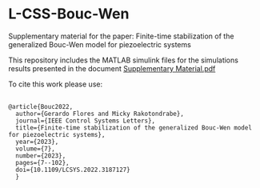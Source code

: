 # L-CSS-Bouc-Wen
Supplementary material for the paper: Finite-time stabilization of the generalized Bouc-Wen model for piezoelectric systems

This repository includes the MATLAB simulink files for the simulations results presented in the document
<a href="https://github.com/gfloresc/L-CSS-Bouc-Wen/blob/79deaa2fc7ccf90ed12a54c8d4907f81b8d5c9be/Supplementary%20Material.pdf">Supplementary Material.pdf</a>

To cite this work please use:

<pre>
  <code>
@article{Bouc2022,
  author={Gerardo Flores and Micky Rakotondrabe},
  journal={IEEE Control Systems Letters},
  title={Finite-time stabilization of the generalized Bouc-Wen model for piezoelectric systems}, 
  year={2023},
  volume={7},
  number={2023},
  pages={7--102},
  doi={10.1109/LCSYS.2022.3187127}
  }
  </code>
</pre>
